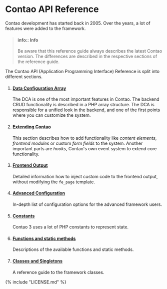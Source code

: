 # Contao API Reference

Contao development has started back in 2005. Over the years, a lot of features
were added to the framework.

> #### info:: Info  
> Be aware that this reference guide always describes the latest Contao version.
> The differences are described in the respective sections of the reference guide.

The Contao API (Application Programming Interface) Reference is split into different sections.

 1. #### [Data Configuration Array](dca/README.md)
    The DCA is one of the most important features in Contao. The backend CRUD functionality
    is described in a PHP array structure. The DCA is responsible for a unified look in
    the backend, and one of the first points where you can customize the system.

 2. #### [Extending Contao](extensions/README.md)
    This section describes how to add functionality like *content elements*,
    *frontend modules* or custom *form fields* to the system. Another important
     parts are *hooks*, Contao's own event system to extend core functionality.

 3. #### [Frontend Output](frontend/README.md)
    Detailed information how to inject custom code to the frontend output, without
    modifying the `fe_page` template.

 4. #### [Advanced Configuration](advanced/README.md)
    In-depth list of configuration options for the advanced framework users.

 5. #### [Constants](constants/README.md)
    Contao 3 uses a lot of PHP constants to represent state.

 6. #### [Functions and static methods](functions/README.md)
    Descriptions of the available functions and static methods.

 7. #### [Classes and Singletons](classes/README.md)
    A reference guide to the framework classes.



{% include "LICENSE.md" %}


